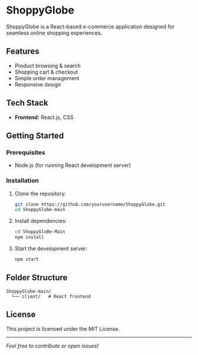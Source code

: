 # ShoppyGlobe

ShoppyGlobe is a React-based e-commerce application designed for seamless online shopping experiences.

## Features

- Product browsing & search
- Shopping cart & checkout
- Simple order management
- Responsive design

## Tech Stack

- **Frontend:** React.js, CSS

## Getting Started

### Prerequisites

- Node.js (for running React development server)

### Installation

1. Clone the repository:
    ```bash
    git clone https://github.com/yourusername/ShoppyGlobe.git
    cd ShoppyGlobe-main
    ```

2. Install dependencies:
    ```bash
    cd ShoppyGloBe-Main
    npm install
    ```

3. Start the development server:
    ```bash
    npm start
    ```

## Folder Structure

```
ShoppyGlobe-main/
  └── client/   # React frontend
```

## License

This project is licensed under the MIT License.

---

*Feel free to contribute or open issues!*
